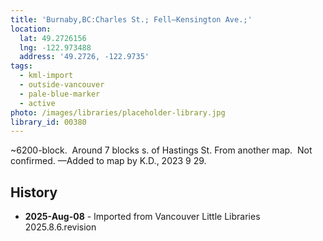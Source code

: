 ```yaml
---
title: 'Burnaby,BC:Charles St.; Fell—Kensington Ave.;'
location:
  lat: 49.2726156
  lng: -122.973488
  address: '49.2726, -122.9735'
tags:
  - kml-import
  - outside-vancouver
  - pale-blue-marker
  - active
photo: /images/libraries/placeholder-library.jpg
library_id: 00380
---
```

~6200-block.  Around 7 blocks s. of Hastings St.
From another map.  Not confirmed.
—Added to map by K.D., 2023 9 29.  

## History
- **2025-Aug-08** - Imported from Vancouver Little Libraries 2025.8.6.revision
